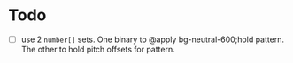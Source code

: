 # Todo

- [ ] use 2 `number[]` sets. One binary to @apply bg-neutral-600;hold pattern. The other to hold pitch offsets for pattern.
